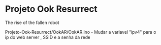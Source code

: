 # Projeto Ook Resurrect
 The rise of the fallen robot


Projeto-Ook-Resurrect/OokAR/OokAR.ino - Mudar a variavel "ipv4" para o ip do web server , SSID e a senha da rede
